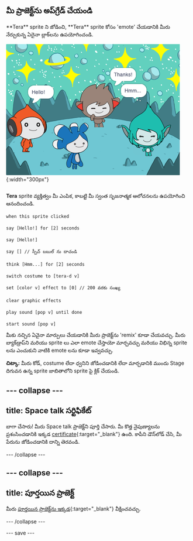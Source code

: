 ## మీ ప్రాజెక్ట్‌ను అప్‌గ్రేడ్ చేయండి

<div style="display: flex; flex-wrap: wrap">
<div style="flex-basis: 200px; flex-grow: 1; margin-right: 15px;">
**Tera** sprite ని జోడించి, **Tera** sprite కోసం 'emote' చేయడానికి మీరు నేర్చుకున్న ఏదైనా బ్లాక్‌లను ఉపయోగించండి.
</div>
<div>

![The Tera sprite on the Stage.](images/tera-step.png){:width="300px"}

</div>
</div>

**Tera** sprite వ్యక్తిత్వం మీ ఎంపిక, కాబట్టి మీ స్వంత సృజనాత్మక ఆలోచనలను ఉపయోగించి ఆనందించండి.

```blocks3
when this sprite clicked

say [Hello!] for [2] seconds

say [Hello!]

say [] // స్పీచ్ బబుల్ ను దాచండి

think [Hmm...] for [2] seconds

switch costume to [tera-d v]

set [color v] effect to [0] // 200 వరకు సంఖ్య

clear graphic effects

play sound [pop v] until done

start sound [pop v]
```

మీకు నచ్చిన ఏవైనా మార్పులు చేయడానికి మీరు ప్రాజెక్ట్‌ను 'remix' కూడా చేయవచ్చు. మీరు బ్యాక్‌డ్రాప్‌ని మరియు sprite లు ఎలా emote చేస్తాయో మార్చవచ్చు మరియు విభిన్న sprite లను ఎంచుకుని వాటికి emote లను కూడా ఇవ్వవచ్చు.

**చిట్కా:** మీరు కోడ్, costume లేదా ధ్వనిని జోడించడానికి లేదా మార్చడానికి ముందు Stage దిగువన ఉన్న sprite జాబితాలోని sprite పై క్లిక్ చేయండి.

--- collapse ---
---
title: Space talk సర్టిఫికేట్
---

బాగా చేసారు! మీరు Space talk ప్రాజెక్ట్‌ని పూర్తి చేసారు. మీ కొత్త నైపుణ్యాలను ప్రశంసించడానికి ఇక్కడ [certificate](https://drive.google.com/file/d/18xx4uNIyRSty_2ujHkGDzGwTgfSGC1AF/view?usp=sharing){:target="_blank"} ఉంది. కాపీని డౌన్‌లోడ్ చేసి, మీ పేరును జోడించడానికి దాన్ని తెరవండి.

--- /collapse ---

--- collapse ---
---
title: పూర్తయిన ప్రాజెక్ట్
---

మీరు [పూర్తయిన ప్రాజెక్ట్‌ను ఇక్కడ](https://scratch.mit.edu/projects/485673032/){:target="_blank"} వీక్షించవచ్చు.

--- /collapse ---

--- save ---

